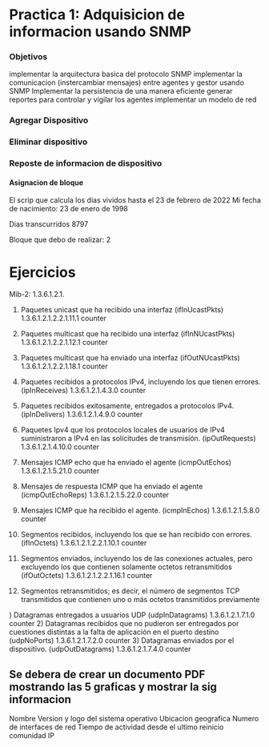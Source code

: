 # Practica 1: Adquisicion de informacion usando SNMP

### Objetivos

implementar la arquitectura basica del protocolo SNMP
implementar la comunicacion (instercambiar mensajes) entre agentes y gestor usando SNMP
Implementar la persistencia de una manera eficiente
generar reportes  para controlar y vigilar los agentes
implementar un modelo de red



### Agregar Dispositivo
### Eliminar dispositivo
### Reposte de informacion de dispositivo


#### Asignacion de bloque

El scrip que calcula los dias vividos  hasta el 23 de febrero de 2022
Mi fecha de nacimiento: 23 de enero de 1998 

Dias transcurridos 8797

Bloque que debo de realizar: 2

# Ejercicios

Mib-2: 1.3.6.1.2.1.


1) Paquetes unicast que ha recibido una interfaz (ifInUcastPkts) 1.3.6.1.2.1.2.2.1.11.1 counter
2) Paquetes multicast que ha recibido una interfaz (ifInNUcastPkts) 1.3.6.1.2.1.2.2.1.12.1 counter
3) Paquetes multicast que ha enviado una interfaz (ifOutNUcastPkts) 1.3.6.1.2.1.2.2.1.18.1 counter

1) Paquetes recibidos a protocolos IPv4, incluyendo los que tienen errores. (ipInReceives) 1.3.6.1.2.1.4.3.0 counter
2) Paquetes recibidos exitosamente, entregados a protocolos IPv4. (ipInDelivers) 1.3.6.1.2.1.4.9.0 counter
3) Paquetes Ipv4 que los protocolos locales de usuarios de IPv4 suministraron a IPv4 en las solicitudes de transmisión. (ipOutRequests) 1.3.6.1.2.1.4.10.0 counter
    

1) Mensajes ICMP echo que ha enviado el agente (icmpOutEchos) 1.3.6.1.2.1.5.21.0 counter
2) Mensajes de respuesta ICMP que ha enviado el agente (icmpOutEchoReps) 1.3.6.1.2.1.5.22.0 counter
3) Mensajes ICMP que ha recibido el agente. (icmpInEchos) 1.3.6.1.2.1.5.8.0 counter

1) Segmentos recibidos, incluyendo los que se han recibido con errores. (ifInOctets) 1.3.6.1.2.1.2.2.1.10.1 counter
2) Segmentos enviados, incluyendo los de las conexiones actuales, pero excluyendo los que contienen solamente octetos retransmitidos (ifOutOctets) 1.3.6.1.2.1.2.2.1.16.1 counter
3) Segmentos retransmitidos; es decir, el número de segmentos TCP transmitidos que contienen uno o más octetos transmitidos  previamente
    


) Datagramas entregados a usuarios UDP (udpInDatagrams) 1.3.6.1.2.1.7.1.0 counter
2) Datagramas recibidos que no pudieron ser entregados por cuestiones distintas a la falta de aplicación en el puerto destino (udpNoPorts) 1.3.6.1.2.1.7.2.0 counter
3) Datagramas enviados por el dispositivo. (udpOutDatagrams) 1.3.6.1.2.1.7.4.0 counter





## Se debera de crear un documento PDF mostrando las 5 graficas y mostrar la sig informacion

Nombre
Version y logo del sistema operativo
Ubicacion geografica
Numero de interfaces de red
Tiempo de actividad desde el ultimo reinicio
comunidad
IP